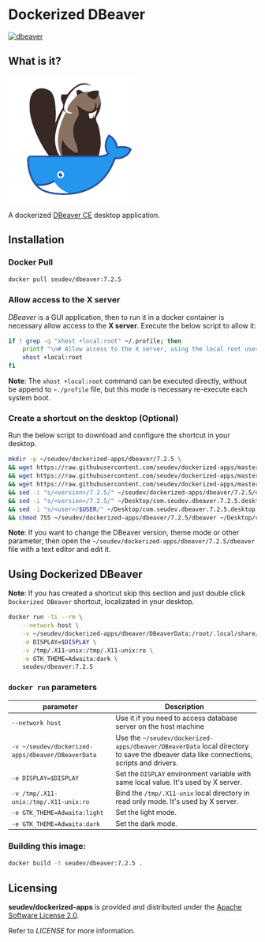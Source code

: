 # Dockerized DBeaver

[![dbeaver](http://dockeri.co/image/seudev/dbeaver)](https://hub.docker.com/r/seudev/dbeaver)

## What is it?

![dockerized-dbeaver-256px](https://raw.githubusercontent.com/seudev/dockerized-apps/master/dbeaver/dockerized-dbeaver-256px.png)

A dockerized [DBeaver CE](https://dbeaver.io/) desktop application.

## Installation

### Docker Pull

```sh
docker pull seudev/dbeaver:7.2.5
```

### Allow access to the X server

*DBeaver* is a GUI application, then to run it in a docker container is necessary allow access to the **X server**. Execute the below script to allow it:

```sh
if ! grep -q "xhost +local:root" ~/.profile; then
    printf "\n# Allow access to the X server, using the local root user\nxhost +local:root\n" >> ~/.profile
    xhost +local:root
fi
```

**Note**: The `xhost +local:root` command can be executed directly, without be append to `~./profile` file, but this mode is necessary re-execute each system boot.

### Create a shortcut on the desktop (Optional)

Run the below script to download and configure the shortcut in your desktop.

```sh
mkdir -p ~/seudev/dockerized-apps/dbeaver/7.2.5 \
&& wget https://raw.githubusercontent.com/seudev/dockerized-apps/master/dbeaver/dbeaver -O ~/seudev/dockerized-apps/dbeaver/7.2.5/dbeaver \
&& wget https://raw.githubusercontent.com/seudev/dockerized-apps/master/dbeaver/dockerized-dbeaver-256px.png -O ~/seudev/dockerized-apps/dbeaver/dockerized-dbeaver-256px.png \
&& wget https://raw.githubusercontent.com/seudev/dockerized-apps/master/dbeaver/com.seudev.dbeaver.desktop -O ~/Desktop/com.seudev.dbeaver.7.2.5.desktop \
&& sed -i "s/<version>/7.2.5/" ~/seudev/dockerized-apps/dbeaver/7.2.5/dbeaver \
&& sed -i "s/<version>/7.2.5/" ~/Desktop/com.seudev.dbeaver.7.2.5.desktop \
&& sed -i "s/<user>/$USER/" ~/Desktop/com.seudev.dbeaver.7.2.5.desktop \
&& chmod 755 ~/seudev/dockerized-apps/dbeaver/7.2.5/dbeaver ~/Desktop/com.seudev.dbeaver.7.2.5.desktop
```

**Note**: If you want to change the DBeaver version, theme mode or other parameter, then open the `~/seudev/dockerized-apps/dbeaver/7.2.5/dbeaver` file with a text editor and edit it.

## Using Dockerized DBeaver

**Note**: If you has created a shortcut skip this section and just double click `Dockerized DBeaver` shortcut, localizated in your desktop.

```sh
docker run -ti --rm \
    --network host \
    -v ~/seudev/dockerized-apps/dbeaver/DBeaverData:/root/.local/share/DBeaverData \
    -e DISPLAY=$DISPLAY \
    -v /tmp/.X11-unix:/tmp/.X11-unix:ro \
    -e GTK_THEME=Adwaita:dark \
    seudev/dbeaver:7.2.5
```

### `docker run` parameters

| **parameter**                                     | **Description**                                                                                                                        |
| ------------------------------------------------- | -------------------------------------------------------------------------------------------------------------------------------------- |
| `--network host`                                  | Use it if you need to access database server on the host machine                                                                       |
| `-v ~/seudev/dockerized-apps/dbeaver/DBeaverData` | Use the `~/seudev/dockerized-apps/dbeaver/DBeaverData` local directory to save the dbeaver data like connections, scripts and drivers. |
| `-e DISPLAY=$DISPLAY`                             | Set the `DISPLAY` environment variable with same local value. It's used by X server.                                                   |
| `-v /tmp/.X11-unix:/tmp/.X11-unix:ro`             | Bind the `/tmp/.X11-unix` local directory in read only mode. It's used by X server.                                                    |
| `-e GTK_THEME=Adwaita:light`                      | Set the light mode.                                                                                                                    |
| `-e GTK_THEME=Adwaita:dark`                       | Set the dark mode.                                                                                                                     |

### Building this image:

```sh
docker build -t seudev/dbeaver:7.2.5 .
```

## Licensing

**seudev/dockerized-apps** is provided and distributed under the [Apache Software License 2.0](http://www.apache.org/licenses/LICENSE-2.0).

Refer to *LICENSE* for more information.
